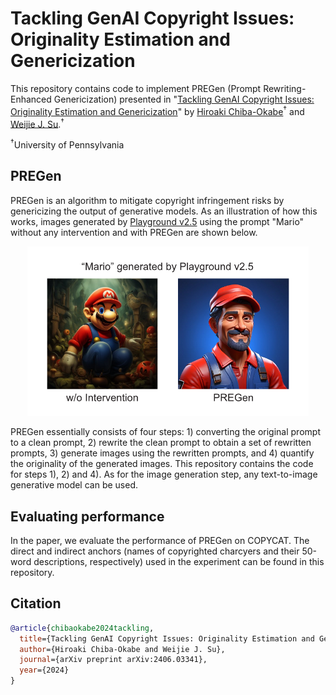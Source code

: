 # Tackling GenAI Copyright Issues: Originality Estimation and Genericization

This repository contains code to implement PREGen (Prompt Rewriting-Enhanced Genericization) presented in "[Tackling GenAI Copyright Issues: Originality Estimation and Genericization](https://arxiv.org/abs/2406.03341)" by [Hiroaki Chiba-Okabe](https://hirochok.github.io/)<sup>†</sup> and [Weijie J. Su](http://stat.wharton.upenn.edu/~suw/).<sup>†</sup>

<sup>†</sup>University of Pennsylvania

## PREGen

PREGen is an algorithm to mitigate copyright infringement risks by genericizing the output of generative models. As an illustration of how this works, images generated by [Playground v2.5](https://huggingface.co/playgroundai/playground-v2.5-1024px-aesthetic) using the prompt "Mario" without any intervention and with PREGen are shown below.

<p align="center">
  <img src="asset/mario_sample.png" alt="Example Image" width="450"/>
</p>

PREGen essentially consists of four steps: 1) converting the original prompt to a clean prompt, 2) rewrite the clean prompt to obtain a set of rewritten prompts, 3) generate images using the rewritten prompts, and 4) quantify the originality of the generated images. This repository contains the code for steps 1), 2) and 4). As for the image generation step, any text-to-image generative model can be used. 

## Evaluating performance

In the paper, we evaluate the performance of PREGen on COPYCAT. The direct and indirect anchors (names of copyrighted charcyers and their 50-word descriptions, respectively) used in the experiment can be found in this repository. 

## Citation

```bibtex
@article{chibaokabe2024tackling,
  title={Tackling GenAI Copyright Issues: Originality Estimation and Genericization},
  author={Hiroaki Chiba-Okabe and Weijie J. Su},
  journal={arXiv preprint arXiv:2406.03341},
  year={2024}
}
